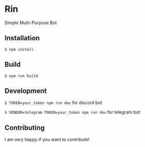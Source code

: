 # Rin

Simple Multi-Purpose Bot

## Installation

`$ npm install`

## Build

`$ npm run build`

## Development

`$ TOKEN=your_token npm run dev`  for discord bot

`$ VENDOR=telegram TOKEN=your_token npm run dev` for telegram bot

## Contributing

I am very happy if you want to contribute!

